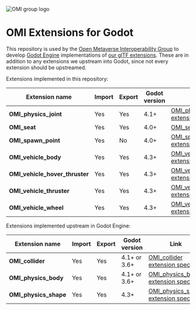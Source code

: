 ![OMI group logo](.github/omi_group_logo.svg)

# OMI Extensions for Godot

This repository is used by the [Open Metaverse Interoperability Group](https://omigroup.org/) to develop [Godot Engine](https://godotengine.org/) implementations of [our glTF extensions](https://github.com/omigroup/gltf-extensions). These are in addition to any extensions we upstream into Godot, since not every extension should be upstreamed.

Extensions implemented in this repository:

| Extension name                 | Import | Export | Godot version | Link                                                                                                                                         |
| ------------------------------ | ------ | ------ | ------------- | -------------------------------------------------------------------------------------------------------------------------------------------- |
| **OMI_physics_joint**          | Yes    | Yes    | 4.1+          | [OMI_physics_joint extension spec](https://github.com/omigroup/gltf-extensions/tree/main/extensions/2.0/OMI_physics_joint)                   |
| **OMI_seat**                   | Yes    | Yes    | 4.0+          | [OMI_seat extension spec](https://github.com/omigroup/gltf-extensions/tree/main/extensions/2.0/OMI_seat)                                     |
| **OMI_spawn_point**            | Yes    | No     | 4.0+          | [OMI_spawn_point extension spec](https://github.com/omigroup/gltf-extensions/tree/main/extensions/2.0/OMI_spawn_point)                       |
| **OMI_vehicle_body**           | Yes    | Yes    | 4.3+          | [OMI_vehicle_body extension spec](https://github.com/omigroup/gltf-extensions/tree/main/extensions/2.0/OMI_vehicle_body)                     |
| **OMI_vehicle_hover_thruster** | Yes    | Yes    | 4.3+          | [OMI_vehicle_hover_thruster extension spec](https://github.com/omigroup/gltf-extensions/tree/main/extensions/2.0/OMI_vehicle_hover_thruster) |
| **OMI_vehicle_thruster**       | Yes    | Yes    | 4.3+          | [OMI_vehicle_thruster extension spec](https://github.com/omigroup/gltf-extensions/tree/main/extensions/2.0/OMI_vehicle_thruster)             |
| **OMI_vehicle_wheel**          | Yes    | Yes    | 4.3+          | [OMI_vehicle_wheel extension spec](https://github.com/omigroup/gltf-extensions/tree/main/extensions/2.0/OMI_vehicle_wheel)                   |

Extensions implemented upstream in Godot Engine:

| Extension name        | Import | Export | Godot version | Link                                                                                                                       |
| --------------------- | ------ | ------ | ------------- | -------------------------------------------------------------------------------------------------------------------------- |
| **OMI_collider**      | Yes    | Yes    | 4.1+ or 3.6+  | [OMI_collider extension spec](https://github.com/omigroup/gltf-extensions/tree/main/extensions/2.0/Archived/OMI_collider)  |
| **OMI_physics_body**  | Yes    | Yes    | 4.1+ or 3.6+  | [OMI_physics_body extension spec](https://github.com/omigroup/gltf-extensions/tree/main/extensions/2.0/OMI_physics_body)   |
| **OMI_physics_shape** | Yes    | Yes    | 4.3+          | [OMI_physics_shape extension spec](https://github.com/omigroup/gltf-extensions/tree/main/extensions/2.0/OMI_physics_shape) |
